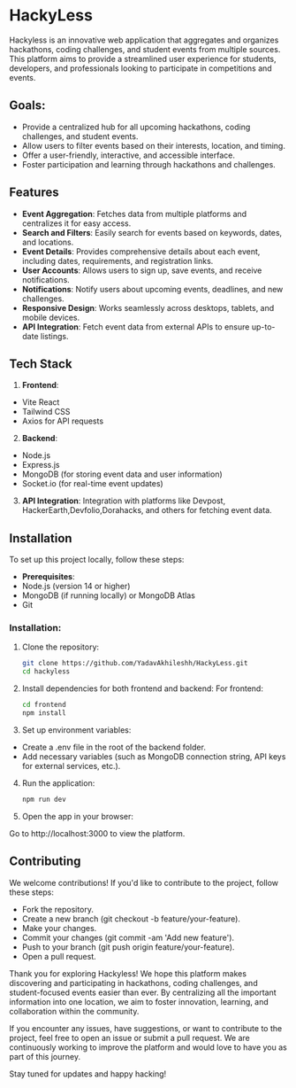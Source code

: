 # HackyLess

Hackyless is an innovative web application that aggregates and organizes hackathons, coding challenges, and student events from multiple sources. This platform aims to provide a streamlined user experience for students, developers, and professionals looking to participate in competitions and events.

## Goals:
- Provide a centralized hub for all upcoming hackathons, coding challenges, and student events.
- Allow users to filter events based on their interests, location, and timing.
- Offer a user-friendly, interactive, and accessible interface.
- Foster participation and learning through hackathons and challenges.

## Features
- **Event Aggregation**: Fetches data from multiple platforms and centralizes it for easy access.
- **Search and Filters**: Easily search for events based on keywords, dates, and locations.
- **Event Details**: Provides comprehensive details about each event, including dates, requirements, and registration links.
- **User Accounts**: Allows users to sign up, save events, and receive notifications.
- **Notifications**: Notify users about upcoming events, deadlines, and new challenges.
- **Responsive Design**: Works seamlessly across desktops, tablets, and mobile devices.
- **API Integration**: Fetch event data from external APIs to ensure up-to-date listings.

## Tech Stack
1. **Frontend**:
- Vite React
- Tailwind CSS
- Axios for API requests
2. **Backend**:
- Node.js
- Express.js
- MongoDB (for storing event data and user information)
- Socket.io (for real-time event updates)
3. **API Integration**:
Integration with platforms like Devpost, HackerEarth,Devfolio,Dorahacks, and others for fetching event data.

## Installation
To set up this project locally, follow these steps:

- **Prerequisites**:
- Node.js (version 14 or higher)
- MongoDB (if running locally) or MongoDB Atlas
- Git
### Installation:
1. Clone the repository:
    ```bash
    git clone https://github.com/YadavAkhileshh/HackyLess.git
    cd hackyless

2. Install dependencies for both frontend and backend:
    For frontend:
    ```bash
    cd frontend
    npm install

3. Set up environment variables:
- Create a .env file in the root of the backend folder.
- Add necessary variables (such as MongoDB connection string, API keys for external services, etc.).

4. Run the application:
    ```bash
    npm run dev

5. Open the app in your browser:

Go to http://localhost:3000 to view the platform.

## Contributing
We welcome contributions! If you'd like to contribute to the project, follow these steps:

- Fork the repository.
- Create a new branch (git checkout -b feature/your-feature).
- Make your changes.
- Commit your changes (git commit -am 'Add new feature').
- Push to your branch (git push origin feature/your-feature).
- Open a pull request.


Thank you for exploring Hackyless! We hope this platform makes discovering and participating in hackathons, coding challenges, and student-focused events easier than ever. By centralizing all the important information into one location, we aim to foster innovation, learning, and collaboration within the community.

If you encounter any issues, have suggestions, or want to contribute to the project, feel free to open an issue or submit a pull request. We are continuously working to improve the platform and would love to have you as part of this journey.

Stay tuned for updates and happy hacking!

